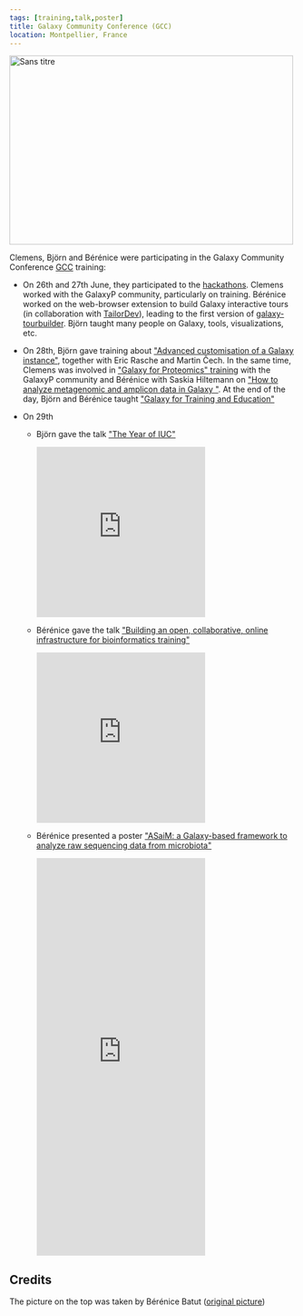 ```yaml
---
tags: [training,talk,poster]
title: Galaxy Community Conference (GCC)
location: Montpellier, France
---
```


<p class="multiple-img">
    <a data-flickr-embed="true"  href="https://www.flickr.com/photos/134305289@N03/34817510423/in/album-72157685584858176/" title="Sans titre"><img src="https://farm5.staticflickr.com/4124/34817510423_9bbca98cd6.jpg" width="500" height="333" alt="Sans titre"></a><script async src="//embedr.flickr.com/assets/client-code.js" charset="utf-8"></script>
</p>

Clemens, Björn and Bérénice were participating in the Galaxy Community Conference [GCC](https://gcc2017.sciencesconf.org) training:

- On 26th and 27th June, they participated to the [hackathons](https://gcc2017.sciencesconf.org/resource/page/id/10). Clemens worked with the GalaxyP community, particularly on training. Bérénice worked on the web-browser extension to build Galaxy interactive tours (in collaboration with [TailorDev](https://tailordev.fr/)), leading to the first version of [galaxy-tourbuilder](https://github.com/TailorDev/galaxy-tourbuilder). Björn taught many people on Galaxy, tools, visualizations, etc. 

- On 28th, Björn gave training about ["Advanced customisation of a Galaxy instance"](https://gcc2017.sched.com/event/9muI/advanced-customisation-of-a-galaxy-instance), together with Eric Rasche and Martin Čech. In the same time, Clemens was involved in ["Galaxy for Proteomics" training](https://gcc2017.sched.com/event/9n0M/galaxy-for-proteomics) with the GalaxyP community and Bérénice with Saskia Hiltemann on ["How to analyze metagenomic and amplicon data in Galaxy
"](https://gcc2017.sched.com/event/9n0O/how-to-analyze-metagenomic-and-amplicon-data-in-galaxy). At the end of the day, Björn and Bérénice taught ["Galaxy for Training and Education"](https://gcc2017.sched.com/event/9n1K/galaxy-for-training-and-education)

- On 29th
    - Björn gave the talk ["The Year of IUC"](https://gcc2017.sched.com/event/B57a/the-year-of-iuc)

        <p class="multiple-img">
            <embed src="https://docs.google.com/presentation/d/1Cukqqy8wPZCMSOenvzR0lbD6ru5byXxXkXCV7Y9jrrc/preview?usp=embed_googleplus" width="65%" height="300px">
        </p>

    - Bérénice gave the talk ["Building an open, collaborative, online infrastructure for bioinformatics training"](https://f1000research.com/slides/6-1169)

        <p class="multiple-img">
            <embed src="https://bebatut-slides.github.io/gcc_06_17/#/1" width="65%" height="300px">
        </p>

    - Bérénice presented a poster ["ASaiM: a Galaxy-based framework to analyze raw sequencing data from microbiota"](https://f1000research.com/posters/6-1170)

        <p class="multiple-img">
            <embed src="https://d1hiluowqo0t4b.cloudfront.net/posters/docs/f1000research-169624.pdf" width="65%" height="700px" type='application/pdf'>
        </p>

## Credits

The picture on the top was taken by Bérénice Batut ([original picture](https://flic.kr/p/V3GQPR))
